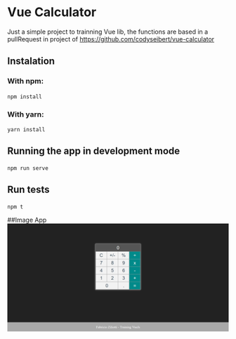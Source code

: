 # Vue Calculator
Just a simple project to trainning Vue lib, the functions are based in a pullRequest in project of https://github.com/codyseibert/vue-calculator

## Instalation
### With npm:
```
npm install
```

### With yarn:
```
yarn install
```

## Running the app in development mode
```
npm run serve
```

## Run tests
```
npm t
```

##Image App
![Image App](imageApp/tela.jpg)

